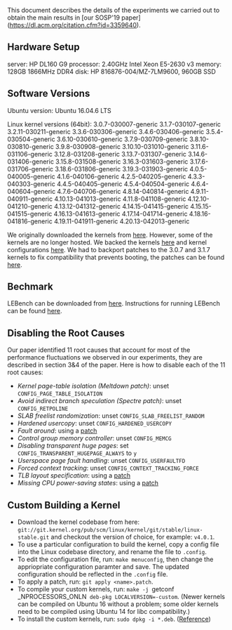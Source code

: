 This document describes the details of the experiments we carried out to obtain the main results in [our SOSP'19 paper] (https://dl.acm.org/citation.cfm?id=3359640).

## Hardware Setup

server: HP DL160 G9
processor: 2.40GHz Intel Xeon E5-2630 v3
memory: 128GB 1866MHz DDR4
disk: HP 816876-004/MZ-7LM9600, 960GB SSD


## Software Versions

Ubuntu version: Ubuntu 16.04.6 LTS

Linux kernel versions (64bit): 
3.0.7-030007-generic	3.1.7-030107-generic	3.2.11-030211-generic	3.3.6-030306-generic	3.4.6-030406-generic	3.5.4-030504-generic	3.6.10-030610-generic	3.7.9-030709-generic	3.8.10-030810-generic	3.9.8-030908-generic	3.10.10-031010-generic	3.11.6-031106-generic	3.12.8-031208-generic	3.13.7-031307-generic	3.14.6-031406-generic	3.15.8-031508-generic	3.16.3-031603-generic	3.17.6-031706-generic	3.18.6-031806-generic	3.19.3-031903-generic	4.0.5-040005-generic	4.1.6-040106-generic	4.2.5-040205-generic	4.3.3-040303-generic	4.4.5-040405-generic	4.5.4-040504-generic	4.6.4-040604-generic	4.7.6-040706-generic	4.8.14-040814-generic	4.9.11-040911-generic	4.10.13-041013-generic	4.11.8-041108-generic	4.12.10-041210-generic	4.13.12-041312-generic	4.14.15-041415-generic	4.15.15-041515-generic	4.16.13-041613-generic	4.17.14-041714-generic	4.18.16-041816-generic	4.19.11-041911-generic	4.20.13-042013-generic

We originally downloaded the kernels from [here](https://kernel.ubuntu.com/~kernel-ppa/mainline/).
However, some of the kernels are no longer hosted. We backed the kernels [here](https://github.com/LinuxPerfStudy/ExperimentSetup/tree/master/default_ubuntu_kernels) and kernel configurations [here](https://github.com/LinuxPerfStudy/ExperimentSetup/tree/master/default_ubuntu_kernel_configs). 
We had to backport patches to the 3.0.7 and 3.1.7 kernels to fix compatibility that prevents booting, the patches can be found [here](https://github.com/LinuxPerfStudy/ExperimentSetup/tree/master/boot_patches).

## Bechmark

LEBench can be downloaded from [here](https://github.com/LinuxPerfStudy/LEBench). 
Instructions for running LEBench can be found [here](https://github.com/LinuxPerfStudy/LEBench/blob/master/README.md).

## Disabling the Root Causes 

Our paper identified 11 root causes that account for most of the performance fluctuations we observed in our experiments, they are described in section 3&4 of the paper.
Here is how to disable each of the 11 root causes:
 
* *Kernel page-table isolation (Meltdown patch)*: unset `CONFIG_PAGE_TABLE_ISOLATION`
* *Avoid indirect branch speculation (Spectre patch)*: unset `CONFIG_RETPOLINE`
* *SLAB freelist randomization*: unset `CONFIG_SLAB_FREELIST_RANDOM`
* *Hardened usercopy*: unset `CONFIG_HARDENED_USERCOPY`
* *Fault around*: using a [patch](https://github.com/LinuxPerfStudy/ExperimentSetup/tree/master/root_causes/fault_around)
* *Control group memory controller*: unset `CONFIG_MEMCG`
* *Disabling transparent huge pages*: set `CONFIG_TRANSPARENT_HUGEPAGE_ALWAYS` to `y`
* *Userspace page fault handling*: unset `CONFIG_USERFAULTFD`
* *Forced context tracking*: unset `CONFIG_CONTEXT_TRACKING_FORCE`
* *TLB layout specification*: using a [patch](https://github.com/LinuxPerfStudy/ExperimentSetup/tree/master/root_causes/tlb_layout)
* *Missing CPU power-saving states*: using a [patch](https://github.com/LinuxPerfStudy/ExperimentSetup/tree/master/root_causes/cpu_power_saving_states)
 

## Custom Building a Kernel
* Download the kernel codebase from here: `git://git.kernel.org/pub/scm/linux/kernel/git/stable/linux-stable.git` and checkout the version of choice, for example: `v4.0.1`.
* To use a particular configuration to build the kernel, copy a config file into the Linux codebase directory, and rename the file to `.config`.
* To edit the configuration file, run: `make menuconfig`, then change the appriopriate configuration paramter and save. The updated configuration should be reflected in the `.config` file. 
* To apply a patch, run: `git apply <name>.patch`.
* To compile your custom kernels, run: `make -j `getconf _NPROCESSORS_ONLN` deb-pkg LOCALVERSION=-custom`. (Newer kernels can be compiled on Ubuntu 16 without a problem; some older kernels need to be compiled using Ubuntu 14 for libc compatibility.)
* To install the custom kernels, run: `sudo dpkg -i *.deb`.
([Reference](https://wiki.ubuntu.com/KernelTeam/GitKernelBuild))